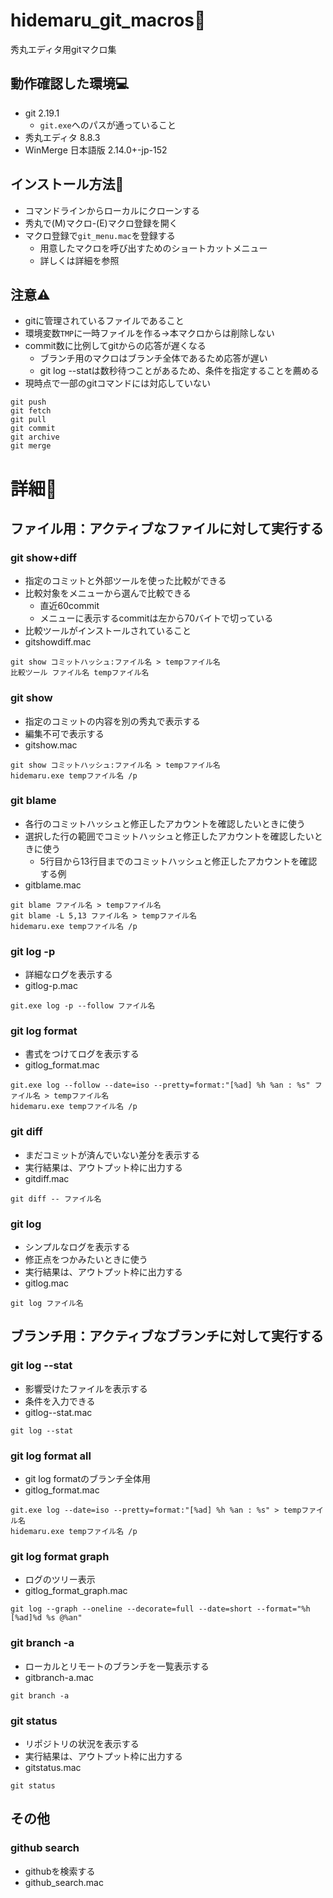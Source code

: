 # hidemaru_git_macros🌈
秀丸エディタ用gitマクロ集

## 動作確認した環境💻
* git 2.19.1
  * `git.exe`へのパスが通っていること
* 秀丸エディタ 8.8.3
* WinMerge 日本語版 2.14.0+-jp-152

## インストール方法🔧
* コマンドラインからローカルにクローンする
* 秀丸で(M)マクロ-(E)マクロ登録を開く
* マクロ登録で`git_menu.mac`を登録する
  * 用意したマクロを呼び出すためのショートカットメニュー
  * 詳しくは詳細を参照

## 注意⚠
* gitに管理されているファイルであること
* 環境変数`TMP`に一時ファイルを作る→本マクロからは削除しない
* commit数に比例してgitからの応答が遅くなる
  * ブランチ用のマクロはブランチ全体であるため応答が遅い
  * git log --statは数秒待つことがあるため、条件を指定することを薦める
* 現時点で一部のgitコマンドには対応していない
```
git push
git fetch
git pull
git commit
git archive
git merge
```

# 詳細🎊
## ファイル用：アクティブなファイルに対して実行する
### git show+diff
* 指定のコミットと外部ツールを使った比較ができる
* 比較対象をメニューから選んで比較できる
  * 直近60commit
  * メニューに表示するcommitは左から70バイトで切っている
* 比較ツールがインストールされていること
* gitshowdiff.mac
```
git show コミットハッシュ:ファイル名 > tempファイル名
比較ツール ファイル名 tempファイル名
```

### git show
* 指定のコミットの内容を別の秀丸で表示する
 * 編集不可で表示する
* gitshow.mac
```
git show コミットハッシュ:ファイル名 > tempファイル名
hidemaru.exe tempファイル名 /p
```

### git blame
* 各行のコミットハッシュと修正したアカウントを確認したいときに使う
* 選択した行の範囲でコミットハッシュと修正したアカウントを確認したいときに使う
  * 5行目から13行目までのコミットハッシュと修正したアカウントを確認する例
* gitblame.mac
```
git blame ファイル名 > tempファイル名
git blame -L 5,13 ファイル名 > tempファイル名
hidemaru.exe tempファイル名 /p
```

### git log -p
* 詳細なログを表示する
* gitlog-p.mac
```
git.exe log -p --follow ファイル名
```

### git log format
* 書式をつけてログを表示する
* gitlog_format.mac
```
git.exe log --follow --date=iso --pretty=format:"[%ad] %h %an : %s" ファイル名 > tempファイル名
hidemaru.exe tempファイル名 /p
```

### git diff
* まだコミットが済んでいない差分を表示する
* 実行結果は、アウトプット枠に出力する
* gitdiff.mac
```
git diff -- ファイル名
```

### git log
* シンプルなログを表示する
* 修正点をつかみたいときに使う
* 実行結果は、アウトプット枠に出力する
* gitlog.mac
```
git log ファイル名
```

## ブランチ用：アクティブなブランチに対して実行する
### git log --stat
* 影響受けたファイルを表示する
* 条件を入力できる
* gitlog--stat.mac
```
git log --stat
```

### git log format all
* git log formatのブランチ全体用
* gitlog_format.mac
```
git.exe log --date=iso --pretty=format:"[%ad] %h %an : %s" > tempファイル名
hidemaru.exe tempファイル名 /p
```

### git log format graph
* ログのツリー表示
* gitlog_format_graph.mac
```
git log --graph --oneline --decorate=full --date=short --format="%h [%ad]%d %s @%an"
```

### git branch -a
* ローカルとリモートのブランチを一覧表示する
* gitbranch-a.mac
```
git branch -a
```

### git status
* リポジトリの状況を表示する
* 実行結果は、アウトプット枠に出力する
* gitstatus.mac
```
git status
```

## その他
### github search
* githubを検索する
* github_search.mac
